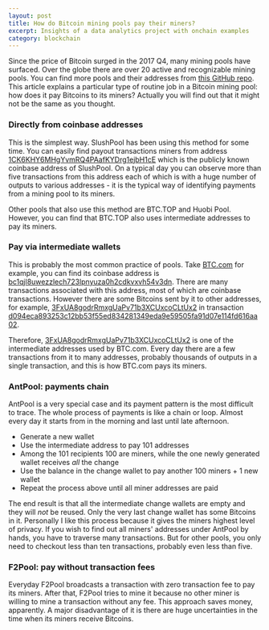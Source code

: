 ```yaml
---
layout: post
title: How do Bitcoin mining pools pay their miners?
excerpt: Insights of a data analytics project with onchain examples
category: blockchain
---
```


Since the price of Bitcoin surged in the 2017 Q4,
many mining pools have surfaced.
Over the globe there are over 20 active and recognizable mining pools.
You can find more pools and their addresses from
[this GitHub repo](https://github.com/btccom/Blockchain-Known-Pools/blob/master/pools.json).
This article explains a particular type of routine job in a Bitcoin mining pool:
how does it pay Bitcoins to its miners?
Actually you will find out that it might not be the same as you thought.

### Directly from coinbase addresses

This is the simplest way.
SlushPool has been using this method for some time.
You can easily find payout transactions miners from address
[1CK6KHY6MHgYvmRQ4PAafKYDrg1ejbH1cE](https://btc.com/1CK6KHY6MHgYvmRQ4PAafKYDrg1ejbH1cE)
which is the publicly known coinbase address of SlushPool.
On a typical day you can observe more than five transactions from this address
each of which is with a huge number of outputs to various addresses -
it is the typical way of identifying payments from a mining pool to its miners.

Other pools that also use this method are
BTC.TOP and Huobi Pool.
However, you can find that BTC.TOP also uses intermediate addresses to pay its miners.

### Pay via intermediate wallets

This is probably the most common practice of pools.
Take [BTC.com](https://btc.com) for example,
you can find its coinbase address is
[bc1qjl8uwezzlech723lpnyuza0h2cdkvxvh54v3dn](https://btc.com/bc1qjl8uwezzlech723lpnyuza0h2cdkvxvh54v3dn).
There are many transactions associated with this address,
most of which are coinbase transactions.
However there are some Bitcoins sent by it to other addresses,
for example,
[3FxUA8godrRmxgUaPv71b3XCUxcoCLtUx2](https://btc.com/3FxUA8godrRmxgUaPv71b3XCUxcoCLtUx2)
in transaction
[d094eca893253c12bb53f55ed834281349eda9e59505fa91d07e114fd616aa02](https://btc.com/d094eca893253c12bb53f55ed834281349eda9e59505fa91d07e114fd616aa02).

Therefore,
[3FxUA8godrRmxgUaPv71b3XCUxcoCLtUx2](https://btc.com/3FxUA8godrRmxgUaPv71b3XCUxcoCLtUx2)
is one of the intermediate addresses used by BTC.com.
Every day there are a few transactions from it to many addresses,
probably thousands of outputs in a single transaction,
and this is how BTC.com pays its miners.

### AntPool: payments chain

AntPool is a very special case and
its payment pattern is the most difficult to trace.
The whole process of payments is like a chain or loop.
Almost every day it starts from in the morning
and last until late afternoon.

* Generate a new wallet
* Use the intermediate address to pay 101 addresses
* Among the 101 recipients 100 are miners,
while the one newly generated wallet receives _all_ the change
* Use the balance in the change wallet to pay another 100 miners + 1 new wallet
* Repeat the process above until all miner addresses are paid

The end result is that all the intermediate change wallets are empty and
they will _not_ be reused.
Only the very last change wallet has some Bitcoins in it.
Personally I like this process because it gives the miners highest level of
privacy.
If you wish to find out all miners' addresses under AntPool by hands,
you have to traverse many transactions.
But for other pools, you only need to checkout less than ten transactions,
probably even less than five.

### F2Pool: pay without transaction fees

Everyday F2Pool broadcasts a transaction with zero transaction fee
to pay its miners.
After that, F2Pool tries to mine it because
no other miner is willing to mine a transaction without any fee.
This approach saves money, apparently.
A major disadvantage of it is there are huge
uncertainties in the time when its miners receive Bitcoins.
